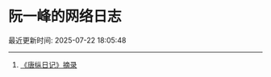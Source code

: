 # 阮一峰的网络日志

最近更新时间: 2025-07-22 18:05:48

--- 
1. [《唐纵日记》摘录](http://www.ruanyifeng.com/blog/2025/07/tangzong-diary.html) 
